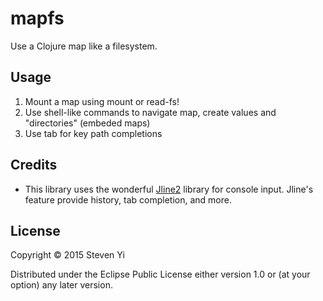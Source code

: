 # mapfs

Use a Clojure map like a filesystem.

## Usage

1. Mount a map using mount or read-fs!
2. Use shell-like commands to navigate map, create values and "directories" (embeded maps)
3. Use tab for key path completions

## Credits

* This library uses the wonderful [Jline2](https://github.com/jline/jline2/) library for
console input. Jline's feature provide history, tab completion, and more. 

## License

Copyright © 2015 Steven Yi 

Distributed under the Eclipse Public License either version 1.0 or (at
your option) any later version.
